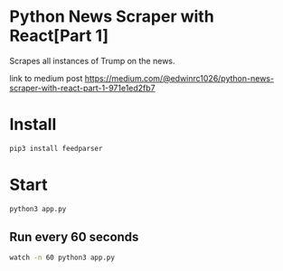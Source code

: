 # Python News Scraper with React[Part 1]
Scrapes all instances of Trump on the news.

link to medium post
https://medium.com/@edwinrc1026/python-news-scraper-with-react-part-1-971e1ed2fb7

# Install

```sh
pip3 install feedparser
```

# Start

```sh
python3 app.py
```

## Run every 60 seconds

```sh
watch -n 60 python3 app.py
```
